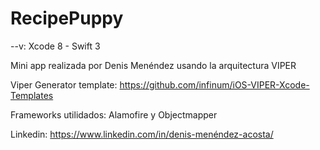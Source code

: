 # RecipePuppy

--v: Xcode 8 - Swift 3

Mini app realizada por Denis Menéndez usando la arquitectura VIPER

Viper Generator template: https://github.com/infinum/iOS-VIPER-Xcode-Templates

Frameworks utilidados: Alamofire y Objectmapper

Linkedin: https://www.linkedin.com/in/denis-menéndez-acosta/
